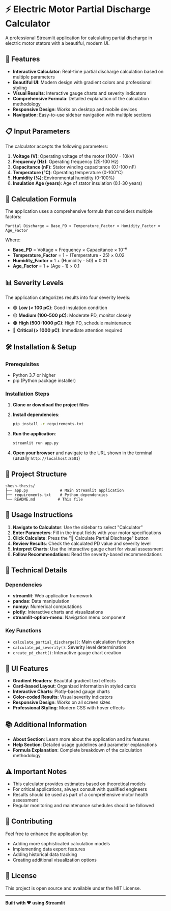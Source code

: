 # ⚡ Electric Motor Partial Discharge Calculator

A professional Streamlit application for calculating partial discharge in electric motor stators with a beautiful, modern UI.

## 🚀 Features

- **Interactive Calculator**: Real-time partial discharge calculation based on multiple parameters
- **Beautiful UI**: Modern design with gradient colors and professional styling
- **Visual Results**: Interactive gauge charts and severity indicators
- **Comprehensive Formula**: Detailed explanation of the calculation methodology
- **Responsive Design**: Works on desktop and mobile devices
- **Navigation**: Easy-to-use sidebar navigation with multiple sections

## 📋 Input Parameters

The calculator accepts the following parameters:

1. **Voltage (V)**: Operating voltage of the motor (100V - 10kV)
2. **Frequency (Hz)**: Operating frequency (25-100 Hz)
3. **Capacitance (nF)**: Stator winding capacitance (0.1-100 nF)
4. **Temperature (°C)**: Operating temperature (0-100°C)
5. **Humidity (%)**: Environmental humidity (0-100%)
6. **Insulation Age (years)**: Age of stator insulation (0.1-30 years)

## 🧮 Calculation Formula

The application uses a comprehensive formula that considers multiple factors:

```
Partial Discharge = Base_PD × Temperature_Factor × Humidity_Factor × Age_Factor
```

Where:
- **Base_PD** = Voltage × Frequency × Capacitance × 10⁻⁶
- **Temperature_Factor** = 1 + (Temperature - 25) × 0.02
- **Humidity_Factor** = 1 + (Humidity - 50) × 0.01
- **Age_Factor** = 1 + (Age - 1) × 0.1

## 📊 Severity Levels

The application categorizes results into four severity levels:

- 🟢 **Low (< 100 pC)**: Good insulation condition
- 🟡 **Medium (100-500 pC)**: Moderate PD, monitor closely
- 🟠 **High (500-1000 pC)**: High PD, schedule maintenance
- 🔴 **Critical (> 1000 pC)**: Immediate attention required

## 🛠️ Installation & Setup

### Prerequisites
- Python 3.7 or higher
- pip (Python package installer)

### Installation Steps

1. **Clone or download the project files**

2. **Install dependencies**:
   ```bash
   pip install -r requirements.txt
   ```

3. **Run the application**:
   ```bash
   streamlit run app.py
   ```

4. **Open your browser** and navigate to the URL shown in the terminal (usually `http://localhost:8501`)

## 📁 Project Structure

```
shesh-thesis/
├── app.py              # Main Streamlit application
├── requirements.txt    # Python dependencies
└── README.md          # This file
```

## 🎯 Usage Instructions

1. **Navigate to Calculator**: Use the sidebar to select "Calculator"
2. **Enter Parameters**: Fill in the input fields with your motor specifications
3. **Click Calculate**: Press the "🚀 Calculate Partial Discharge" button
4. **Review Results**: Check the calculated PD value and severity level
5. **Interpret Charts**: Use the interactive gauge chart for visual assessment
6. **Follow Recommendations**: Read the severity-based recommendations

## 🔧 Technical Details

### Dependencies
- **streamlit**: Web application framework
- **pandas**: Data manipulation
- **numpy**: Numerical computations
- **plotly**: Interactive charts and visualizations
- **streamlit-option-menu**: Navigation menu component

### Key Functions
- `calculate_partial_discharge()`: Main calculation function
- `calculate_pd_severity()`: Severity level determination
- `create_pd_chart()`: Interactive gauge chart creation

## 🎨 UI Features

- **Gradient Headers**: Beautiful gradient text effects
- **Card-based Layout**: Organized information in styled cards
- **Interactive Charts**: Plotly-based gauge charts
- **Color-coded Results**: Visual severity indicators
- **Responsive Design**: Works on all screen sizes
- **Professional Styling**: Modern CSS with hover effects

## 📚 Additional Information

- **About Section**: Learn more about the application and its features
- **Help Section**: Detailed usage guidelines and parameter explanations
- **Formula Explanation**: Complete breakdown of the calculation methodology

## ⚠️ Important Notes

- This calculator provides estimates based on theoretical models
- For critical applications, always consult with qualified engineers
- Results should be used as part of a comprehensive motor health assessment
- Regular monitoring and maintenance schedules should be followed

## 🤝 Contributing

Feel free to enhance the application by:
- Adding more sophisticated calculation models
- Implementing data export features
- Adding historical data tracking
- Creating additional visualization options

## 📄 License

This project is open source and available under the MIT License.

---

**Built with ❤️ using Streamlit**
